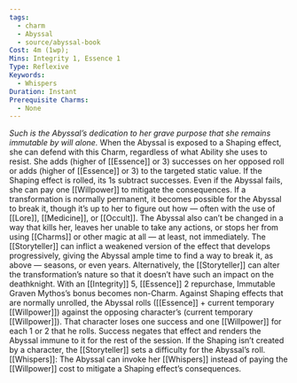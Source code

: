 ```yaml
---
tags:
  - charm
  - Abyssal
  - source/abyssal-book
Cost: 4m (1wp); 
Mins: Integrity 1, Essence 1
Type: Reflexive
Keywords:
  - Whispers
Duration: Instant
Prerequisite Charms:
  - None
---
```

*Such is the Abyssal’s dedication to her grave purpose that she remains immutable by will alone.*
When the Abyssal is exposed to a Shaping effect, she can defend with this Charm, regardless of what Ability she uses to resist. She adds (higher of [[Essence]] or 3) successes on her opposed roll or adds (higher of [[Essence]] or 3) to the targeted static value. If the Shaping effect is rolled, its 1s subtract successes.
Even if the Abyssal fails, she can pay one [[Willpower]] to mitigate the consequences. If a transformation is normally permanent, it becomes possible for the Abyssal to break it, though it’s up to her to figure out how — often with the use of [[Lore]], [[Medicine]], or [[Occult]].
The Abyssal also can’t be changed in a way that kills her, leaves her unable to take any actions, or stops her from using [[Charms]] or other magic at all — at least, not immediately. The [[Storyteller]] can inflict a weakened version of the effect that develops progressively, giving the Abyssal ample time to find a way to break it, as above — seasons, or even years. Alternatively, the [[Storyteller]] can alter the transformation’s nature so that it doesn’t have such an impact on the deathknight.
With an [[Integrity]] 5, [[Essence]] 2 repurchase, Immutable Graven Mythos’s bonus becomes non-Charm.
Against Shaping effects that are normally unrolled, the Abyssal rolls ([[Essence]] + current temporary [[Willpower]]) against the opposing character’s (current temporary [[Willpower]]). That character loses one success and one [[Willpower]] for each 1 or 2 that he rolls. Success negates that effect and renders the Abyssal immune to it for the rest of the session. If the Shaping isn’t created by a character, the [[Storyteller]] sets a difficulty for the Abyssal’s roll.
[[Whispers]]: The Abyssal can invoke her [[Whispers]] instead of paying the [[Willpower]] cost to mitigate a Shaping effect’s consequences.